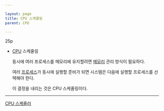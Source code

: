 ```yaml
---

layout: page
title: CPU 스케줄링
parent: CPU

---
```




25p

- [CPU](CPU.md) 스케줄링
    
    동시에 여러 프로세스를 메모리에 유지할려면 [메모리](메모리.md) 관리 방식이 필요하다.
    
    여러 [프로세스](프로세스.md)가 동시에 실행할 준비가 되면 시스템은 다음에 실행할 프로세스를 선택해야 한다.

    이 결정을 내리는 것은 CPU 스케줄링이다.

***

[CPU 스케줄러](CPU-스케줄러.md)